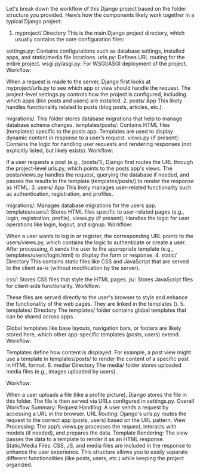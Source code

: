 Let's break down the workflow of this Django project based on the folder structure you provided. Here’s how the components likely work together in a typical Django project:

1. myproject/ Directory
This is the main Django project directory, which usually contains the core configuration files:

settings.py: Contains configurations such as database settings, installed apps, and static/media file locations.
urls.py: Defines URL routing for the entire project.
wsgi.py/asgi.py: For WSGI/ASGI deployment of the project.
Workflow:

When a request is made to the server, Django first looks at myproject/urls.py to see which app or view should handle the request.
The project-level settings.py controls how the project is configured, including which apps (like posts and users) are installed.
2. posts/ App
This likely handles functionality related to posts (blog posts, articles, etc.).

migrations/: This folder stores database migrations that help to manage database schema changes.
templates/posts/: Contains HTML files (templates) specific to the posts app. Templates are used to display dynamic content in response to a user’s request.
views.py (if present): Contains the logic for handling user requests and rendering responses (not explicitly listed, but likely exists).
Workflow:

If a user requests a post (e.g., /posts/1), Django first routes the URL through the project-level urls.py, which points to the posts app's views.
The posts/views.py handles the request, querying the database if needed, and passes the results to the template (templates/posts/) to render the response as HTML.
3. users/ App
This likely manages user-related functionality such as authentication, registration, and profiles.

migrations/: Manages database migrations for the users app.
templates/users/: Stores HTML files specific to user-related pages (e.g., login, registration, profile).
views.py (if present): Handles the logic for user operations like login, logout, and signup.
Workflow:

When a user wants to log in or register, the corresponding URL points to the users/views.py, which contains the logic to authenticate or create a user.
After processing, it sends the user to the appropriate template (e.g., templates/users/login.html) to display the form or response.
4. static/ Directory
This contains static files like CSS and JavaScript that are served to the client as-is (without modification by the server).

css/: Stores CSS files that style the HTML pages.
js/: Stores JavaScript files for client-side functionality.
Workflow:

These files are served directly to the user's browser to style and enhance the functionality of the web pages. They are linked in the templates (<link rel="stylesheet" href="{% static 'css/style.css' %}">).
5. templates/ Directory
The templates/ folder contains global templates that can be shared across apps.

Global templates like base layouts, navigation bars, or footers are likely stored here, which other app-specific templates (posts, users) extend.
Workflow:

Templates define how content is displayed. For example, a post view might use a template in templates/posts/ to render the content of a specific post in HTML format.
6. media/ Directory
The media/ folder stores uploaded media files (e.g., images uploaded by users).

Workflow:

When a user uploads a file (like a profile picture), Django stores the file in this folder. The file is then served via URLs configured in settings.py.
Overall Workflow Summary:
Request Handling: A user sends a request by accessing a URL in the browser.
URL Routing: Django's urls.py routes the request to the correct app (posts, users) based on the URL pattern.
View Processing: The app’s views.py processes the request, interacts with models (if needed), and prepares the data.
Template Rendering: The view passes the data to a template to render it as an HTML response.
Static/Media Files: CSS, JS, and media files are included in the response to enhance the user experience.
This structure allows you to easily separate different functionalities (like posts, users, etc.) while keeping the project organized.














